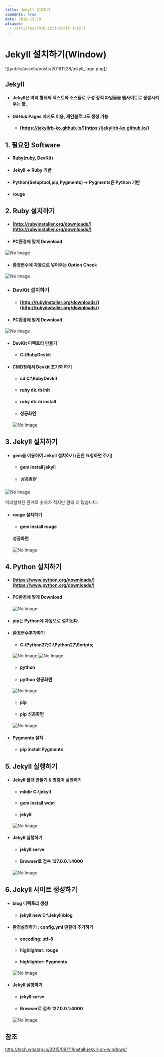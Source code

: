 ```yaml
---
title: Jekyll 설치하기
comments: true
date: 2016-12-28
aliases:
  - /articles/2016-12/Install-Jekyll
---
```

# Jekyll 설치하기(Window)
![[public/assets/posts/20161228/jekyll_logo.png]]

## Jekyll

- #### Jekyll은 여러 형태의 텍스트와 소스들로 구성 정적 파일들을 웹사이트로 생성시켜주는 툴.

- #### GitHub Pages 에서도 이용, 개인블로그도 생성 가능
  - #### [https://jekyllrb-ko.github.io/](https://jekyllrb-ko.github.io/)

## 1. 필요한 Software
- #### Ruby(ruby, DevKit)
- #### Jekyll -> **Ruby 기반**
- #### Python(Setuptool,pip,Pygments) -> **Pygments은 Python 기반**
- #### rouge

## 2. Ruby 설치하기
- #### [http://rubyinstaller.org/downloads/](http://rubyinstaller.org/downloads/)

- #### PC환경에 맞게 Download
![No Image](public/assets/posts/20161228/ruby_down.PNG)
- #### 환경변수에 자동으로 넣어주는 Option Check
![No Image](/assets/posts/20161228/ruby_path.PNG)

- ### DevKit 설치하기
  - #### [http://rubyinstaller.org/downloads/](http://rubyinstaller.org/downloads/)

- #### PC환경에 맞게 Download
![No Image](/assets/posts/20161228/ruby_devkit.PNG)

- #### DevKit 디렉토리 만들기
  - #### C:\RubyDevkit

- #### CMD창에서 Devkit 초기화 하기
  - #### cd C:\RubyDevkit
  - #### ruby dk.rb init  
  - #### ruby dk.rb install

  - #### 성공화면
  ![No Image](/assets/posts/20161228/ruby_success.PNG)

## 3. Jekyll 설치하기
- #### gem을 이용하여 Jekyll 설치하기 (권한 요청하면 주기)
  - #### gem install jekyll

  - ##### 성공화면
 ![No Image](/assets/posts/20161228/jekyll_down.PNG)

  미리설치한 관계로 숫자가 적지만 원래 더 많습니다.

- #### rouge 설치하기
  - #### gem install rouge

  #### 성공화면
  ![No Image](/assets/posts/20161228/rouge_down.PNG)

## 4. Python 설치하기
  - #### [https://www.python.org/downloads/](https://www.python.org/downloads/)

- #### PC환경에 맞게 Download
  ![No Image](/assets/posts/20161228/python_down.PNG)

- #### pip는 Python에 자동으로 설치된다.

- #### 환경변수추가하기
  - #### C:\Python27;C:\Python27\Scripts;
  ![No Image](/assets/posts/20161228/path.PNG)
  ![No Image](/assets/posts/20161228/path2.PNG)

  - #### python
  - #### python 성공화면
  ![No Image](/assets/posts/20161228/python_success.PNG)

  - #### pip

  - #### pip 성공화면
  ![No Image](/assets/posts/20161228/pip_success.PNG)

- #### Pygments 설치
  - #### pip install Pygments

## 5. Jekyll 실행하기
- #### Jekyll 폴더 만들기 & 명령어 실행하기
  - #### mkdir C:\jekyll
  - #### gem install wdm
  - #### jekyll
  ![No Image](/assets/posts/20161228/jekyll_execute.PNG)

- #### Jekyll 실행하기
  - #### jekyll serve
  - #### Browser로 접속  127.0.0.1:4000

  ![No Image](/assets/posts/20161228/jekyll_browser.PNG)

## 6. Jekyll 사이트 생성하기
- #### blog 디렉토리 생성
  - #### jekyll new C:\Jekyll\blog

- #### 환경설정하기 : config.yml 맨끝에 추가하기
  - #### encoding: utf-8
  - #### highlighter: rouge
  - #### highlighter: Pygments
  ![No Image](/assets/posts/20161228/config.PNG)

- #### Jekyll 실행하기
  - #### jekyll serve
  - #### Browser로 접속  127.0.0.1:4000
  ![No Image](/assets/posts/20161228/jekyll_browser2.PNG)

## 참조
<http://tech.whatap.io/2015/09/11/install-jekyll-on-windows/>
